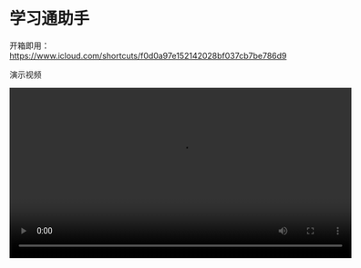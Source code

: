 # 学习通助手
开箱即用：https://www.icloud.com/shortcuts/f0d0a97e152142028bf037cb7be786d9

演示视频
<p align="center">
  <video src="https://github.com/user-attachments/assets/025041bb-3c53-4fb1-82e7-ea26e8056b0a" controls width="600"></video>
</p>




